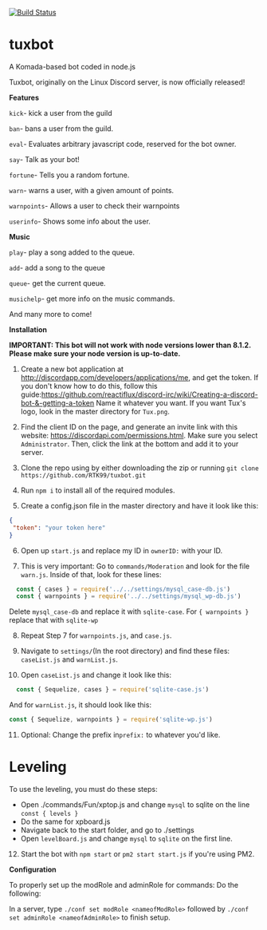 [![Build Status](https://travis-ci.org/RTK99/tuxbot.svg?branch=master)](https://travis-ci.org/RTK99/tuxbot)

# tuxbot
A Komada-based bot coded in node.js

Tuxbot, originally on the Linux Discord server, is now officially released!

**Features**

`kick`- kick a user from the guild

`ban`- bans a user from the guild.

`eval`- Evaluates arbitrary javascript code, reserved for the bot owner.

`say`- Talk as your bot!

`fortune`- Tells you a random fortune.

`warn`- warns a user, with a given amount of points.

`warnpoints`- Allows a user to check their warnpoints

`userinfo`- Shows some info about the user.

**Music**

`play`- play a song added to the queue.

`add`- add a song to the queue

`queue`- get the current queue.

`musichelp`- get more info on the music commands.

And many more to come!

**Installation**

**IMPORTANT: This bot will not work with node versions lower than 8.1.2. Please make sure your node version is up-to-date.**

1. Create a new bot application at http://discordapp.com/developers/applications/me, and get the token. If you don't know how to do this, follow this guide:https://github.com/reactiflux/discord-irc/wiki/Creating-a-discord-bot-&-getting-a-token
Name it whatever you want. If you want Tux's logo, look in the master directory for `Tux.png`.

2. Find the client ID on the page, and generate an invite link with this website: https://discordapi.com/permissions.html.
Make sure you select `Administrator`. Then, click the link at the bottom and add it to your server.

3. Clone the repo using by either downloading the zip or running `git clone https://github.com/RTK99/tuxbot.git`

4. Run `npm i` to install all of the required modules.

5. Create a config.json file in the master directory and have it look like this: 
```json
{
 "token": "your token here"
}
```
6. Open up `start.js` and replace my ID in `ownerID:` with your ID.

7. This is very important: Go to `commands/Moderation` and look for the file `warn.js`. Inside of that, look for these lines: 

```js
  const { cases } = require('../../settings/mysql_case-db.js')
  const { warnpoints } = require('../../settings/mysql_wp-db.js') 
```
Delete `mysql_case-db` and replace it with `sqlite-case`. For `{ warnpoints }` replace that with `sqlite-wp`

8. Repeat Step 7 for `warnpoints.js`, and `case.js`.

9. Navigate to `settings/`(In the root directory) and find these files: `caseList.js` and `warnList.js`. 

10. Open `caseList.js` and change it look like this:
```js
  const { Sequelize, cases } = require('sqlite-case.js')
  ```
  And for `warnList.js`, it should look like this:
  ```js
  const { Sequelize, warnpoints } = require('sqlite-wp.js')
  ```
11. Optional: Change the prefix in`prefix:` to whatever you'd like.

# Leveling

To use the leveling, you must do these steps:
- Open ./commands/Fun/xptop.js and change `mysql` to sqlite on the line `const { levels }`
- Do the same for xpboard.js
- Navigate back to the start folder, and go to ./settings
- Open `levelBoard.js` and change `mysql` to `sqlite` on the first line.

12. Start the bot with `npm start` or `pm2 start start.js` if you're using PM2.

**Configuration**

To properly set up the modRole and adminRole for commands: Do the following: 

In a server, type `./conf set modRole <nameofModRole>` followed by `./conf set adminRole <nameofAdminRole>` to finish setup.







